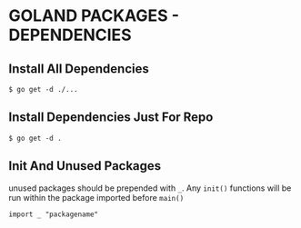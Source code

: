 # GOLAND PACKAGES - DEPENDENCIES

## Install All Dependencies
```console
$ go get -d ./...
```

## Install Dependencies Just For Repo
```console
$ go get -d .
```

## Init And Unused Packages
unused packages should be prepended with `_`. Any `init()` functions will be run
within the package imported before `main()`
```golang
import _ "packagename"
```
